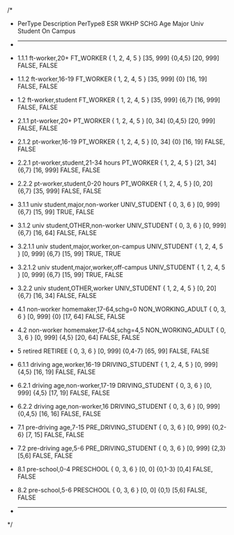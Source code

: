 /*

 * PerType	Description							PerType8			ESR				WKHP 		SCHG		Age  		Major Univ Student  		On Campus

 * -------	----------------------------------	------------------	--------------	-----------	-----------	----------	-----------

 * 1.1.1	ft-worker,20+						FT_WORKER			{ 1, 2, 4, 5 }	[35, 999]	{0,4,5}		[20, 999]	FALSE, FALSE

 * 1.1.2	ft-worker,16-19						FT_WORKER			{ 1, 2, 4, 5 }	[35, 999]	{0}			[16, 19]	FALSE, FALSE

 * 1.2		ft-worker,student					FT_WORKER			{ 1, 2, 4, 5 }	[35, 999]	{6,7}		[16, 999]	FALSE, FALSE

 * 2.1.1	pt-worker,20+						PT_WORKER			{ 1, 2, 4, 5 }	[0, 34]		{0,4,5}		[20, 999]	FALSE, FALSE

 * 2.1.2	pt-worker,16-19						PT_WORKER			{ 1, 2, 4, 5 }	[0, 34]		{0}			[16, 19]	FALSE, FALSE

 * 2.2.1	pt-worker,student,21-34 hours		PT_WORKER			{ 1, 2, 4, 5 }	[21, 34]	{6,7}		[16, 999]	FALSE, FALSE

 * 2.2.2	pt-worker,student,0-20 hours		PT_WORKER			{ 1, 2, 4, 5 }	[0, 20]		{6,7}		[35, 999]	FALSE, FALSE

 * 3.1.1	univ student,major,non-worker		UNIV_STUDENT		{ 0, 3, 6 }		[0, 999]	{6,7}		[15, 99]	TRUE, FALSE

 * 3.1.2	univ student,OTHER,non-worker		UNIV_STUDENT		{ 0, 3, 6 }		[0, 999]	{6,7}		[16, 64]	FALSE, FALSE

 * 3.2.1.1	univ student,major,worker,on-campus	UNIV_STUDENT		{ 1, 2, 4, 5 }	[0, 999]	{6,7}		[15, 99]	TRUE, TRUE

 * 3.2.1.2	univ student,major,worker,off-campus	UNIV_STUDENT		{ 1, 2, 4, 5 }	[0, 999]	{6,7}		[15, 99]	TRUE, FALSE

 * 3.2.2	univ student,OTHER,worker			UNIV_STUDENT		{ 1, 2, 4, 5 }	[0, 20]		{6,7}		[16, 34]	FALSE, FALSE

 * 4.1		non-worker homemaker,17-64,schg=0	NON_WORKING_ADULT	{ 0, 3, 6 }		[0, 999]	{0}			[17, 64]	FALSE, FALSE

 * 4.2		non-worker homemaker,17-64,schg=4,5	NON_WORKING_ADULT	{ 0, 3, 6 }		[0, 999]	{4,5}		[20, 64]	FALSE, FALSE

 * 5		retired								RETIREE				{ 0, 3, 6 }		[0, 999]	{0,4-7}		[65, 99]	FALSE, FALSE

 * 6.1.1	driving age,worker,16-19			DRIVING_STUDENT		{ 1, 2, 4, 5 }	[0, 999]	{4,5}		[16, 19]	FALSE, FALSE

 * 6.2.1	driving age,non-worker,17-19		DRIVING_STUDENT		{ 0, 3, 6 }		[0, 999]	{4,5}		[17, 19]	FALSE, FALSE

 * 6.2.2	driving age,non-worker,16			DRIVING_STUDENT		{ 0, 3, 6 }		[0, 999]	{0,4,5}		[16, 16]	FALSE, FALSE

 * 7.1		pre-driving age,7-15				PRE_DRIVING_STUDENT	{ 0, 3, 6 }		[0, 999]	{0,2-6}		[7, 15]		FALSE, FALSE

 * 7.2		pre-driving age,5-6					PRE_DRIVING_STUDENT	{ 0, 3, 6 }		[0, 999]	{2,3}		[5,6]		FALSE, FALSE

 * 8.1		pre-school,0-4						PRESCHOOL			{ 0, 3, 6 }		[0, 0]		{0,1-3}		[0,4]		FALSE, FALSE

 * 8.2		pre-school,5-6						PRESCHOOL			{ 0, 3, 6 }		[0, 0]		{0,1}		[5,6]		FALSE, FALSE

 * -------	----------------------------------	------------------	--------------	-----------	-----------	----------	-----------

 */
